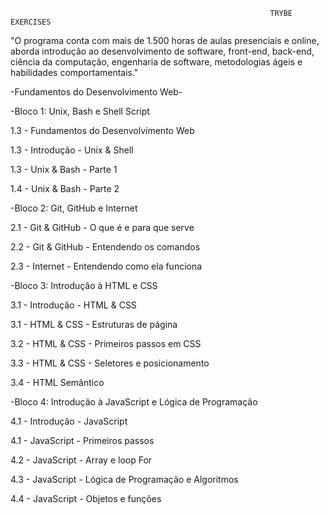                                                               TRYBE EXERCISES

"O programa conta com mais de 1.500 horas de aulas presenciais e online, aborda introdução ao desenvolvimento de software, front-end, back-end, ciência da computação, engenharia de software, metodologias ágeis e habilidades comportamentais."


-Fundamentos do Desenvolvimento Web-


-Bloco 1: Unix, Bash e Shell Script


1.3 - Fundamentos do Desenvolvimento Web


1.3 - Introdução - Unix & Shell


1.3 - Unix & Bash - Parte 1


1.4 - Unix & Bash - Parte 2

-Bloco 2: Git, GitHub e Internet


2.1 - Git & GitHub - O que é e para que serve


2.2 - Git & GitHub - Entendendo os comandos


2.3 - Internet - Entendendo como ela funciona

-Bloco 3: Introdução à HTML e CSS


3.1 - Introdução - HTML & CSS


3.1 - HTML & CSS - Estruturas de página


3.2 - HTML & CSS - Primeiros passos em CSS


3.3 - HTML & CSS - Seletores e posicionamento


3.4 - HTML Semântico
       
-Bloco 4: Introdução à JavaScript e Lógica de Programação


4.1 - Introdução - JavaScript


4.1 - JavaScript - Primeiros passos


4.2 - JavaScript - Array e loop For


4.3 - JavaScript - Lógica de Programação e Algoritmos


4.4 - JavaScript - Objetos e funções
       
